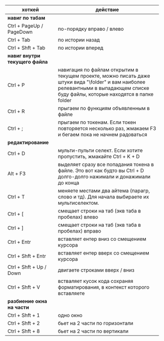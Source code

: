 
|хоткей				| действие|
|-----------------------|-----------------------|
|**навиг по табам**|
|Ctrl + PageUp / PageDown|	по-порядку вправо / влево|
|Ctrl + Tab		|	по истории назад|
|Ctrl + Shft + Tab			|	по истории вперед|
|**навиг внутри текущего файла**|
|Ctrl + P					|навигация по файлам открытим в текущем проекте, можно писать даже штуки вида "\folder" и вам наиболее релевантными в выпадающем списке буду файлы, которые находятся в папке folder|
|Ctrl + R				|	прыгаем по функциям объявленным в файле |
|Ctrl + ;				|	прыгаем по токенам. Если токен повторяется несколько раз, жмакаем F3 и бегаем пока не начнем радоваться |
|**редактирование**||
|Ctrl + D				|	мульти-пульти селект. Если хотите пропустить, жмакайте Ctrl + K + D|
|Alt + F3				|	выделяет сразу все попадания токена в файле. Это вот как будто вы Ctrl + D долго-долго нажимали и донажимали до конца |
|Ctrl + T 				|	меняете местами два айтема (парагр, слово и тд). Для начала выбираете их мультиселектом.|
|Ctrl + [				|	смещает строки на таб (экв таба в пробелах) влево|
|Ctrl + ]				|	смещает строки на таб (экв таба в пробелах) вправо|
|Ctrl + Entr			|		вставляет ентер вниз со смещением курсора|
|Ctrl + Shft + Entr		|	вставляет ентер вверх со смещением курсора|
|Ctrl + Shft + Up / Down|		двигаете строками вверх / вниз|
|Ctrl + Shft + V		|		встваляет кусок кода сохраняя форматирования, в контекст которого вставляете|
|**разбиение окна на части**||
|Ctrl + Shft + 1		|		одно окно|
|Ctrl + Shft + 2		|		бьет на 2 части по горизонтали|
|Ctrl + Shft + 8		|		бьет на 2 части по вертикали|